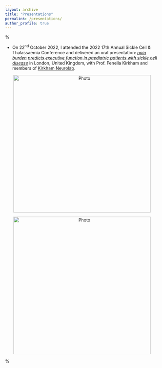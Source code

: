 ```yaml
---
layout: archive
title: "Presentations"
permalink: /presentations/
author_profile: true
---
```

%
-	On 22<sup>nd</sup> October 2022, I attended the 2022 17th Annual Sickle Cell & Thalassaemia Conference and delivered an oral presentation: [*pain burden predicts executive function in paediatric patients with sickle cell disease*](https://www.ncbi.nlm.nih.gov/pmc/articles/PMC10112594/) in London, United Kingdom, with Prof. Fenella Kirkham and members of [Kirkham Neurolab](https://www.ucl.ac.uk/child-health/research/developmental-neurosciences/clinical-systems-neuroscience-section/clinical-neurosciences-3).  
<p align="center">
  <img src="https://yhchen07.github.io//images/1.jpg?raw=true" alt="Photo" style="width: 450px;"/>
</p>
<p align="center">
  <img src="https://yhchen07.github.io//images/2.jpg?raw=true" alt="Photo" style="width: 450px;"/>
</p>
%
